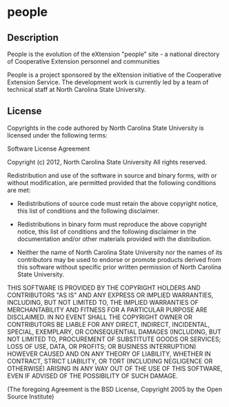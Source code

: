 # people

## Description

People is the evolution of the eXtension "people" site - a national directory of Cooperative Extension personnel and communities

People is a project sponsored by the eXtension initiative of the Cooperative Extension Service. The development work is currently led by a team of technical staff at North Carolina State University.

## License

Copyrights in the code authored by North Carolina State University
is licensed under the following terms:

Software License Agreement

Copyright (c) 2012, North Carolina State University
All rights reserved.

Redistribution and use of the software in source and
binary forms, with or without modification, are permitted
provided that the following conditions are met:

* Redistributions of source code must retain the above
  copyright notice, this list of conditions and the
  following disclaimer.

* Redistributions in binary form must reproduce the above
  copyright notice, this list of conditions and the
  following disclaimer in the documentation and/or other
  materials provided with the distribution.

* Neither the name of North Carolina State University nor the
  names of its contributors may be used to endorse or promote
  products derived from this software without specific prior
  written permission of North Carolina State University.

THIS SOFTWARE IS PROVIDED BY THE COPYRIGHT HOLDERS AND
CONTRIBUTORS "AS IS" AND ANY EXPRESS OR IMPLIED
WARRANTIES, INCLUDING, BUT NOT LIMITED TO, THE IMPLIED
WARRANTIES OF MERCHANTABILITY AND FITNESS FOR A PARTICULAR
PURPOSE ARE DISCLAIMED. IN NO EVENT SHALL THE COPYRIGHT
OWNER OR CONTRIBUTORS BE LIABLE FOR ANY DIRECT, INDIRECT,
INCIDENTAL, SPECIAL, EXEMPLARY, OR CONSEQUENTIAL DAMAGES
(INCLUDING, BUT NOT LIMITED TO, PROCUREMENT OF SUBSTITUTE
GOODS OR SERVICES; LOSS OF USE, DATA, OR PROFITS; OR
BUSINESS INTERRUPTION) HOWEVER CAUSED AND ON ANY THEORY OF
LIABILITY, WHETHER IN CONTRACT, STRICT LIABILITY, OR TORT
(INCLUDING NEGLIGENCE OR OTHERWISE) ARISING IN ANY WAY OUT
OF THE USE OF THIS SOFTWARE, EVEN IF ADVISED OF THE
POSSIBILITY OF SUCH DAMAGE.

(The foregoing Agreement is the BSD License, Copyright
2005 by the Open Source Institute)
